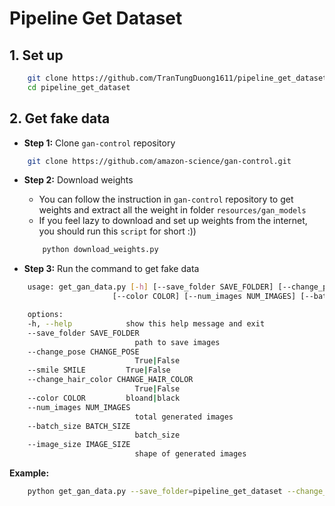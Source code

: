 # Pipeline Get Dataset
## 1. Set up
```bash
    git clone https://github.com/TranTungDuong1611/pipeline_get_dataset.git
    cd pipeline_get_dataset
```
## 2. Get fake data
- **Step 1:** Clone `gan-control` repository
``` bash
    git clone https://github.com/amazon-science/gan-control.git
```

- **Step 2:** Download weights
    - You can follow the instruction in `gan-control` repository to get weights and extract all the weight in folder `resources/gan_models`
    - If you feel lazy to download and set up weights from the internet, you should run this `script` for short :))
    ```bash
        python download_weights.py
    ```

- **Step 3:** Run the command to get fake data
```bash
    usage: get_gan_data.py [-h] [--save_folder SAVE_FOLDER] [--change_pose CHANGE_POSE] [--smile SMILE] [--change_hair_color CHANGE_HAIR_COLOR]
                       [--color COLOR] [--num_images NUM_IMAGES] [--batch_size BATCH_SIZE] [--image_size IMAGE_SIZE]

    options:
    -h, --help            show this help message and exit
    --save_folder SAVE_FOLDER
                            path to save images
    --change_pose CHANGE_POSE
                            True|False
    --smile SMILE         True|False
    --change_hair_color CHANGE_HAIR_COLOR
                            True|False
    --color COLOR         bloand|black
    --num_images NUM_IMAGES
                            total generated images
    --batch_size BATCH_SIZE
                            batch_size
    --image_size IMAGE_SIZE
                            shape of generated images
```
**Example:**

```bash
    python get_gan_data.py --save_folder=pipeline_get_dataset --change_pose=True --smile=True --change_hair_color=True --color=bloand --num_images=100 --batch_size=16 --image_size=512
```
